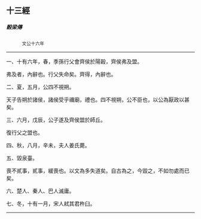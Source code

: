 

## 十三經

##### 穀梁傳
　　　`文公十六年`

* * *

一、十有六年，春，季孫行父會齊侯於陽穀，齊侯弗及盟。

弗及者，內辭也。行父失命矣。齊得，內辭也。

二、夏，五月，公四不視朔。

天子告朔於諸侯，諸侯受乎禰廟，禮也。四不視朔，公不臣也，以公為厭政以甚矣。

三、六月，戊辰，公子遂及齊侯盟於師丘。

復行父之盟也。

四、秋，八月，辛未，夫人姜氏薨。

五、毀泉臺。

喪不貳事，貳事，緩喪也。以文為多失道矣。自古為之，今毀之，不如勿處而已矣。

六、楚人、秦人、巴人滅庸。

七、冬，十有一月，宋人弒其君杵臼。

* * *

